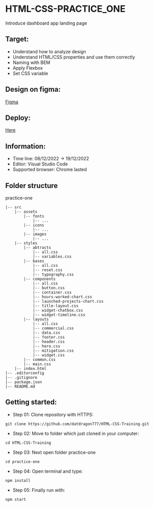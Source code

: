 # HTML-CSS-PRACTICE_ONE #
Introduce dashboard app landing page

## Target: ##
- Understand how to analyze design
- Understand HTML/CSS properties and use them correctly
- Naming with BEM
- Apply Flexbox
- Set CSS variable

## Design on figma: ##
[Figma](https://www.figma.com/file/EU7YtWp4zSAzwJ67VVNv3k/Web%2FMobile-%E2%80%94-Template-Website-(Community)?node-id=2%3A2&t=EEKAaN3JI6ozviDy-0)

## Deploy:
[Here](https://dat-html-css.netlify.app/)

## Information: ##
- Time line: 08/12/2022 -> 19/12/2022
- Editor: Visual Studio Code
- Supported browser: Chrome lasted

## Folder structure ##
practice-one
~~~
|-- src
    |-- assets
        |-- fonts
            |-- ...
        |-- icons
            |-- ...
        |-- images
            |-- ...
    |-- styles
        |-- abtracts
            |-- all.css
            |-- variables.css
        |-- bases
            |-- all.css
            |-- reset.css
            |-- typography.css
        |-- components
            |-- all.css
            |-- button.css
            |-- container.css
            |-- hours-worked-chart.css
            |-- launched-projects-chart.css
            |-- title-layout.css
            |-- widget-chatbox.css
            |-- widget-timeline.css
        |-- layouts
            |-- all.css
            |-- commercial.css
            |-- data.css
            |-- footer.css
            |-- header.css
            |-- hero.css
            |-- mitigation.css
            |-- widget.css
        |-- common.css
        |-- main.css
    |-- index.html
|-- .editorconfig
|-- .gitignore
|-- package.json
|-- README.md
~~~


## Getting started:
- Step 01: Clone repository with HTTPS:
~~~
git clone https://github.com/datdragon777/HTML-CSS-Training.git
~~~
- Step 02: Move to folder which just cloned in your computer:
~~~
cd HTML-CSS-Training
~~~
- Step 03: Next open folder practice-one
~~~
cd practice-one
~~~
- Step 04: Open terminal and type:
~~~
npm install
~~~
- Step 05: Finally run with:
~~~
npm start
~~~
